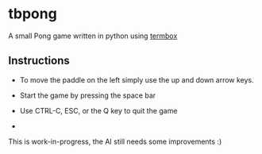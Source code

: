 # tbpong
A small Pong game written in python using [termbox](https://github.com/nsf/termbox)

## Instructions

- To move the paddle on the left simply use the up and down arrow keys.
- Start the game by pressing the space bar
- Use CTRL-C, ESC, or the Q key to quit the game

-
This is work-in-progress, the AI still needs some improvements :)

